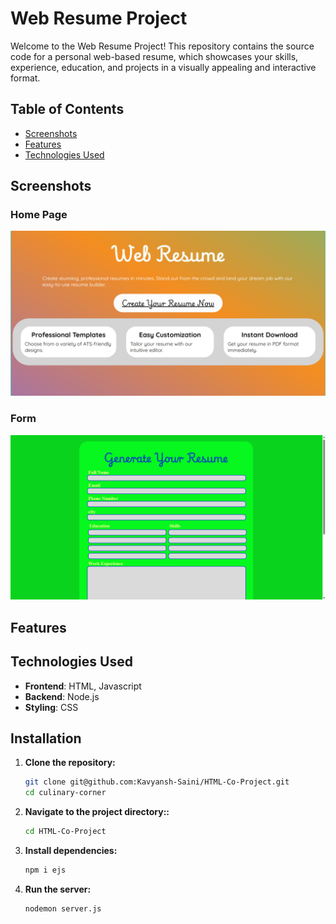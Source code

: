 # Web Resume Project

Welcome to the Web Resume Project! This repository contains the source code for a personal web-based resume, which showcases your skills, experience, education, and projects in a visually appealing and interactive format. 

## Table of Contents

- [Screenshots](#screenshots)
- [Features](#features)
- [Technologies Used](#technologies-Used)


## Screenshots

### Home Page
![Home Page](assets/images/home-page.png)

### Form
![Form](assets/images/form.png)


## Features

## Technologies Used

- **Frontend**: HTML, Javascript
- **Backend**: Node.js
- **Styling**: CSS

## Installation

1. **Clone the repository:**

   ```bash
   git clone git@github.com:Kavyansh-Saini/HTML-Co-Project.git
   cd culinary-corner
   ```

2. **Navigate to the project directory::**

    ```bash
    cd HTML-Co-Project
   ```

3. **Install dependencies:**

   ```bash
   npm i ejs
   ```
4. **Run the server:**

   ```bash
   nodemon server.js
   ```